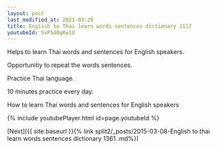 ```yaml
---
layout: post
last_modified_at: 2021-03-29
title: English to Thai learn words sentences dictionary 1117 
youtubeId: 5vPSd0gKw1U
---
```

 
 
Helps to learn Thai words and sentences for English speakers.

Opportunitiy to repeat the words sentences. 

Practice Thai language. 
 
10 minutes practice every day. 
 
How to learn Thai words and sentences for English speakers 
 
{% include youtubePlayer.html id=page.youtubeId %}
 
 
[Next]({{ site.baseurl }}{% link  split2/_posts/2015-03-08-English to thai learn words sentences dictionary 1361 .md%})
 

